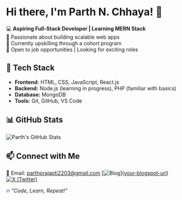 # Hi there, I'm Parth N. Chhaya! 👋  

💻 **Aspiring Full-Stack Developer | Learning MERN Stack**  
🚀 Passionate about building scalable web apps  
📌 Currently upskilling through a cohort program  
🎯 Open to job opportunities | Looking for exciting roles  

## 🚀 Tech Stack  
- **Frontend:** HTML, CSS, JavaScript, React.js  
- **Backend:** Node.js (learning in progress), PHP (familiar with basics)
- **Database:** MongoDB  
- **Tools:** Git, GitHub, VS Code

## 📊 GitHub Stats  
![Parth's GitHub Stats](https://github-readme-stats.vercel.app/api?username=codewithprajapti&show_icons=true&theme=radical)  

## 📫 Connect with Me  
📩 Email: parthprajapti2203@gmail.com
[![Blog](https://img.shields.io/badge/Blog-orange?style=flat&logo=blogger)]([your-blogspot-url](https://hashnode.com/@ParthChhaya ))
[![X (Twitter)](https://img.shields.io/badge/X-black?style=flat&logo=twitter)]([your-x-url](https://x.com/parth_chhaya814))

🔥 *"Code, Learn, Repeat!"*
